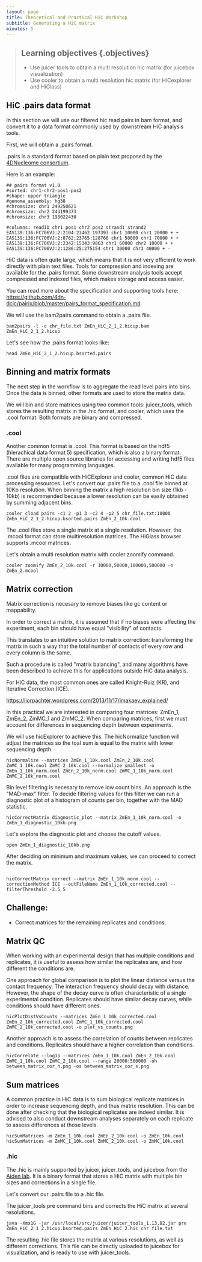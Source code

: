 ```yaml
---
layout: page
title: Theoretical and Practical HiC Workshop
subtitle: Generating a HiC matrix
minutes: 5
---
```



> ## Learning objectives {.objectives}
> * Use juicer tools to obtain a multi resolution hic matrix (for juicebox visualization)
> * Use cooler to obtain a multi resolution hic matrix (for HiCexplorer and HiGlass)

## HiC .pairs data format

In this section we will use our filtered hic read pairs in bam format, and convert it to a  data format commonly used by downstream HiC analysis tools. 

First, we will obtain a .pairs format. 

.pairs is a standard format based on plain text proposed by the [4DNucleome consortium](https://commonfund.nih.gov/4dnucleome). 

Here is an example: 


~~~ {.bash}
## pairs format v1.0
#sorted: chr1-chr2-pos1-pos2
#shape: upper triangle
#genome_assembly: hg38
#chromsize: chr1 249250621
#chromsize: chr2 243199373
#chromsize: chr3 198022430

#columns: readID chr1 pos1 chr2 pos2 strand1 strand2
EAS139:136:FC706VJ:2:2104:23462:197393 chr1 10000 chr1 20000 + +
EAS139:136:FC706VJ:2:8762:23765:128766 chr1 50000 chr1 70000 + +
EAS139:136:FC706VJ:2:2342:15343:9863 chr1 60000 chr2 10000 + +
EAS139:136:FC706VJ:2:1286:25:275154 chr1 30000 chr3 40000 + -

~~~

HiC data is often quite large, which means that it is not very efficient to work directly with plain text files. Tools for compression and indexing are available for the .pairs format. Some downstream analysis tools accept compressed and indexed files, which makes storage and access easier.

You can read more about the specification and supporting tools here:
https://github.com/4dn-dcic/pairix/blob/master/pairs_format_specification.md

We will use the bam2pairs command to obtain a .pairs file.


~~~ {.bash}
bam2pairs -l -c chr_file.txt ZmEn_HiC_2_1_2.hicup.bam ZmEn_HiC_2_1_2.hicup

~~~

Let's see how the .pairs format looks like:


~~~ {.bash}
head ZmEn_HiC_2_1_2.hicup.bsorted.pairs
~~~

## Binning and matrix formats 

The next step in the workflow is to aggregate the read level pairs into bins. Once the data is binned, other formats are used to store the matrix data. 

We will bin and store matrices using two common tools: juicer_tools, which stores the resulting matrix in the .hic format, and cooler, which uses the .cool format. Both formats are binary and compressed.


### .cool

Another common format is .cool. This format is based on the hdf5 (hierachical data format 5) specification, which is also a binary format. There are multiple open source libraries for accessing and writing hdf5 files available for many programming languages. 

.cool files are compatible with HiCExplorer and cooler, common HiC data processing resources. 
Let's convert our .pairs file to a .cool file binned at 10Kb resolution. When binning the matrix a high resolution bin size (1kb - 10kb) is recommended because a lower resolution can be easily obtained by summing adjacent bins. 


~~~ {.bash}
cooler cload pairs -c1 2 -p1 3 -c2 4 -p2 5 chr_file.txt:10000 ZmEn_HiC_2_1_2.hicup.bsorted.pairs ZmEn_2_10k.cool

~~~

The .cool files store a single matrix at a single resolution. However, the .mcool format can store multiresolution matrices. The HiGlass browser supports .mcool matrices.

Let's obtain a multi resolution matrix with cooler zoomify command.


~~~ {.bash}
cooler zoomify ZmEn_2_10k.cool -r 10000,50000,100000,500000 -o ZmEn_2.mcool
~~~


## Matrix correction

Matrix correction is necesary to remove biases like gc content or mappability.

In order to correct a matrix, it is assumed that if no biases were affecting the experiment, each bin should have equal "visibility" of contacts.

This translates to an intuitive solution to matrix correction: transforming the matrix in such a way that the total number of contacts of every row and every column is the same. 

Such a procedure is called "matrix balancing", and many algorithms have been described to achieve this for applications outside HiC data analysis.

For HiC data, the most common ones are called Knight-Ruiz (KR), and Iterative Correction (ICE). 

https://liorpachter.wordpress.com/2013/11/17/imakaev_explained/

In this practical we are interested in comparing four matrices: ZmEn_1, ZmEn_2, ZmMC_1 and ZmMC_2. When comparing matrices, first we must account for differences in sequencing depth between experiments. 

We will use hicExplorer to achieve this. The hicNormalize function will adjust the matrices so the toal sum is equal to the matrix with lower sequencing depth. 


~~~ {.bash}
hicNormalize --matrices ZmEn_1_10k.cool ZmEn_2_10k.cool ZmMC_1_10k.cool ZmMC_2_10k.cool --normalize smallest -o ZmEn_1_10k_norm.cool ZmEn_2_10k_norm.cool ZmMC_1_10k_norm.cool ZmMC_2_10k_norm.cool
~~~

Bin level filtering is necesary to remove low count bins. An approach is the "MAD-max" filter. To decide filtering values for this filter we can run a diagnostic plot of a histogram of counts per bin, together with the MAD statistic. 


~~~ {.bash}
hicCorrectMatrix diagnostic_plot --matrix ZmEn_1_10k_norm.cool -o ZmEn_1_diagnostic_10kb.png

~~~

Let's explore the diagnostic plot and choose the cutoff values.


~~~ {.bash}
open ZmEn_1_diagnostic_10kb.png
~~~

After deciding on minimum and maximum values, we can proceed to correct the matrix. 


~~~ {.bash}

hicCorrectMatrix correct --matrix ZmEn_1_10k_norm.cool --correctionMethod ICE --outFileName ZmEn_1_10k_corrected.cool --filterThreshold -2.5 5

~~~


## Challenge:

- Correct matrices for the remaining replicates and conditions.


## Matrix QC

When working with an experimental design that has multiple conditions and replicates, it is useful to assess how similar the replicates are, and how different the conditions are.

One approach for global comparison is to plot the linear distance versus the contact frequency. The interaction frequency should decay with distance. However, the shape of the decay curve is often characteristic of a single experimental condition. Replicates should have similar decay curves, while conditions should have different ones.


~~~ {.bash}
hicPlotDistVsCounts --matrices ZmEn_1_10k_corrected.cool ZmEn_2_10k_corrected.cool ZmMC_1_10k_corrected.cool ZmMC_2_10k_corrected.cool -o plot_vs_counts.png 
~~~

Another approach is to assess the correlation of counts between replicates and conditions. Replicates should have a higher correlation than conditions.


~~~ {.bash}
hicCorrelate --log1p --matrices ZmEn_1_10k.cool ZmEn_2_10k.cool ZmMC_1_10k.cool ZmMC_2_10k.cool --range 20000:500000 -oh between_matrix_cor_h.png -os between_matrix_cor_s.png 
~~~

## Sum matrices

A common practice in HiC data is to sum biological replicate matrices in order to increase sequencing depth, and thus matrix resolution. This can be done after checking that the biological replicates are indeed similar. It is advised to also conduct downstream analyses separately on each replicate to assess differences at those levels. 


~~~ {.bash}
hicSumMatrices -m ZmEn_1_10k.cool ZmEn_2_10k.cool -o ZmEn_10k.cool
hicSumMatrices -m ZmMC_1_10k.cool ZmMC_2_10k.cool -o ZmMC_10k.cool
~~~

### .hic

The .hic is mainly supported by juicer, juicer_tools, and juicebox from the [Aiden lab](https://github.com/aidenlab/juicer). It is a binary format that stores a HiC matrix with multiple bin sizes and corrections in a single file.

Let's convert our .pairs file to a .hic file. 

The juicer_tools pre command bins and corrects the HiC matrix at several resolutions.


~~~ {.bash}
java -Xmx1G -jar /usr/local/src/juicer/juicer_tools_1.13.02.jar pre ZmEn_HiC_2_1_2.hicup.bsorted.pairs ZmEn_HiC_2.hic chr_file.txt
~~~

The resulting .hic file stores the matrix at various resolutions, as well as different corrections. This file can be directly uploaded to juicebox for visualization, and is ready to use with juicer_tools.  

